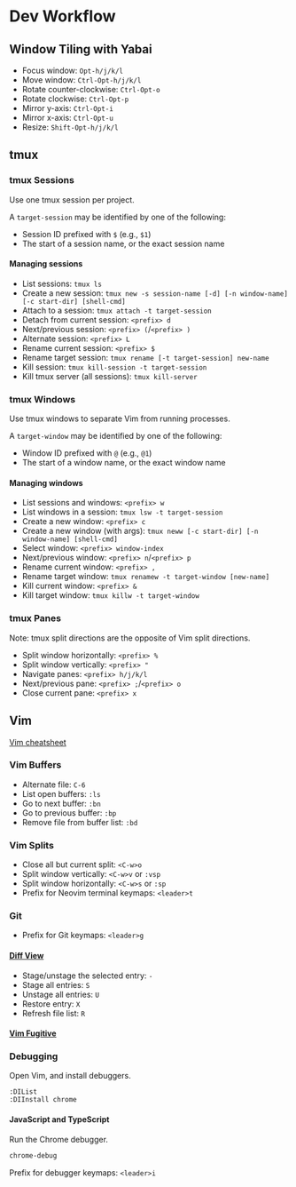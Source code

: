 # Dev Workflow

## Window Tiling with Yabai

-   Focus window: `Opt-h/j/k/l`
-   Move window: `Ctrl-Opt-h/j/k/l`
-   Rotate counter-clockwise: `Ctrl-Opt-o`
-   Rotate clockwise: `Ctrl-Opt-p`
-   Mirror y-axis: `Ctrl-Opt-i`
-   Mirror x-axis: `Ctrl-Opt-u`
-   Resize: `Shift-Opt-h/j/k/l`

## tmux

### tmux Sessions

Use one tmux session per project.

A `target-session` may be identified by one of the following:

-   Session ID prefixed with `$` (e.g., `$1`)
-   The start of a session name, or the exact session name

#### Managing sessions

-   List sessions: `tmux ls`
-   Create a new session: `tmux new -s session-name [-d] [-n window-name] [-c start-dir] [shell-cmd]`
-   Attach to a session: `tmux attach -t target-session`
-   Detach from current session: `<prefix> d`
-   Next/previous session: `<prefix> (`/`<prefix> )`
-   Alternate session: `<prefix> L`
-   Rename current session: `<prefix> $`
-   Rename target session: `tmux rename [-t target-session] new-name`
-   Kill session: `tmux kill-session -t target-session`
-   Kill tmux server (all sessions): `tmux kill-server`

### tmux Windows

Use tmux windows to separate Vim from running processes.

A `target-window` may be identified by one of the following:

-   Window ID prefixed with `@` (e.g., `@1`)
-   The start of a window name, or the exact window name

#### Managing windows

-   List sessions and windows: `<prefix> w`
-   List windows in a session: `tmux lsw -t target-session`
-   Create a new window: `<prefix> c`
-   Create a new window (with args): `tmux neww [-c start-dir] [-n window-name] [shell-cmd]`
-   Select window: `<prefix> window-index`
-   Next/previous window: `<prefix> n`/`<prefix> p`
-   Rename current window: `<prefix> ,`
-   Rename target window: `tmux renamew -t target-window [new-name]`
-   Kill current window: `<prefix> &`
-   Kill target window: `tmux killw -t target-window`

### tmux Panes

Note: tmux split directions are the opposite of Vim split directions.

-   Split window horizontally: `<prefix> %`
-   Split window vertically: `<prefix> "`
-   Navigate panes: `<prefix> h/j/k/l`
-   Next/previous pane: `<prefix> ;`/`<prefix> o`
-   Close current pane: `<prefix> x`

## Vim

[Vim cheatsheet](https://quickref.me/vim)

### Vim Buffers

-   Alternate file: `C-6`
-   List open buffers: `:ls`
-   Go to next buffer: `:bn`
-   Go to previous buffer: `:bp`
-   Remove file from buffer list: `:bd`

### Vim Splits

-   Close all but current split: `<C-w>o`
-   Split window vertically: `<C-w>v` or `:vsp`
-   Split window horizontally: `<C-w>s` or `:sp`
-   Prefix for Neovim terminal keymaps: `<leader>t`

### Git

-   Prefix for Git keymaps: `<leader>g`

#### [Diff View](https://github.com/sindrets/diffview.nvim)

-   Stage/unstage the selected entry: `-`
-   Stage all entries: `S`
-   Unstage all entries: `U`
-   Restore entry: `X`
-   Refresh file list: `R`

#### [Vim Fugitive](https://github.com/tpope/vim-fugitive)

### Debugging

Open Vim, and install debuggers.

```
:DIList
:DIInstall chrome
```

#### JavaScript and TypeScript

Run the Chrome debugger.

```sh
chrome-debug
```

Prefix for debugger keymaps: `<leader>i`
